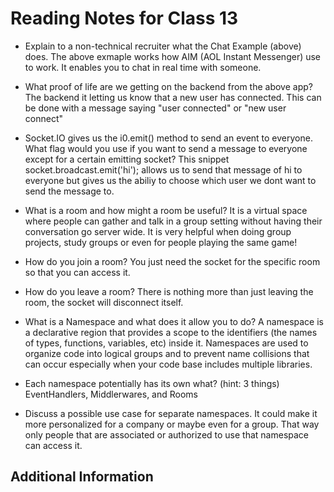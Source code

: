 # Reading Notes for Class 13

- Explain to a non-technical recruiter what the Chat Example (above) does. The above exmaple works how AIM (AOL Instant Messenger) use to work. It enables you to chat in real time with someone.
- What proof of life are we getting on the backend from the above app? The backend it letting us know that a new user has connected. This can be done with a message saying "user connected" or "new user connect"
- Socket.IO gives us the i0.emit() method to send an event to everyone. What flag would you use if you want to send a message to everyone except for a certain emitting socket? This snippet  socket.broadcast.emit('hi'); allows us to send that message of hi to everyone but gives us the abiliy to choose which user we dont want to send the message to.

- What is a room and how might a room be useful? It is a virtual space where people can gather and talk in a group setting without having their conversation go server wide. It is very helpful when doing group projects, study groups or even for people playing the same game! 
- How do you join a room? You just need the socket for the specific room so that you can access it.
- How do you leave a room? There is nothing more than just leaving the room, the socket will disconnect itself.

- What is a Namespace and what does it allow you to do? A namespace is a declarative region that provides a scope to the identifiers (the names of types, functions, variables, etc) inside it. Namespaces are used to organize code into logical groups and to prevent name collisions that can occur especially when your code base includes multiple libraries.
- Each namespace potentially has its own what? (hint: 3 things) EventHandlers, Middlerwares, and Rooms
- Discuss a possible use case for separate namespaces. It could make it more personalized for a company or maybe even for a group. That way only people that are associated or authorized to use that namespace can access it.

## Additional Information
